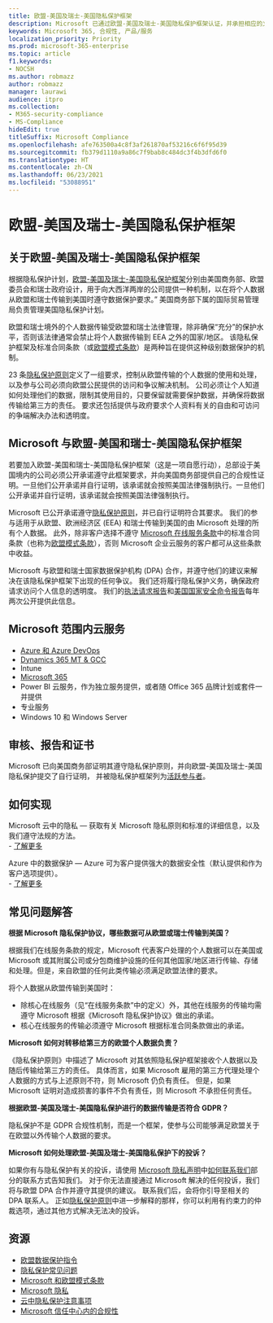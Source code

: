 ```yaml
---
title: 欧盟-美国及瑞士-美国隐私保护框架
description: Microsoft 已通过欧盟-美国及瑞士-美国隐私保护框架认证，并承担相应的义务。
keywords: Microsoft 365, 合规性, 产品/服务
localization_priority: Priority
ms.prod: microsoft-365-enterprise
ms.topic: article
f1.keywords:
- NOCSH
ms.author: robmazz
author: robmazz
manager: laurawi
audience: itpro
ms.collection:
- M365-security-compliance
- MS-Compliance
hideEdit: true
titleSuffix: Microsoft Compliance
ms.openlocfilehash: afe763500a4c8f3af261870af53216c6f6f95d39
ms.sourcegitcommit: fb379d1110a9a86c7f9bab8c484dc3f4b3dfd6f0
ms.translationtype: HT
ms.contentlocale: zh-CN
ms.lasthandoff: 06/23/2021
ms.locfileid: "53088951"
---
```

# <a name="eu-us-and-swiss-us-privacy-shield-frameworks"></a>欧盟-美国及瑞士-美国隐私保护框架

## <a name="about-the-eu-us-and-swiss-us-privacy-shield-frameworks"></a>关于欧盟-美国及瑞士-美国隐私保护框架

根据隐私保护计划，[欧盟-美国及瑞士-美国隐私保护框架](https://www.privacyshield.gov/welcome)分别由美国商务部、欧盟委员会和瑞士政府设计，用于向大西洋两岸的公司提供一种机制，以在将个人数据从欧盟和瑞士传输到美国时遵守数据保护要求。” 美国商务部下属的国际贸易管理局负责管理美国隐私保护计划。

欧盟和瑞士境外的个人数据传输受欧盟和瑞士法律管理，除非确保“充分”的保护水平，否则该法律通常会禁止将个人数据传输到 EEA 之外的国家/地区。 该隐私保护框架及标准合同条款（或[欧盟模式条款](offering-EU-Model-Clauses.md)）是两种旨在提供这种级别数据保护的机制。

23 条[隐私保护原则](https://www.privacyshield.gov/article?id=Requirements-of-Participation)定义了一组要求，控制从欧盟传输的个人数据的使用和处理，以及参与公司必须向欧盟公民提供的访问和争议解决机制。 公司必须让个人知道如何处理他们的数据，限制其使用目的，只要保留就需要保护数据，并确保将数据传输给第三方的责任。 要求还包括提供与政府要求个人资料有关的自由和可访问的争端解决办法和透明度。

## <a name="microsoft-and-the-eu-us-and-swiss-us-privacy-shield-frameworks"></a>Microsoft 与欧盟-美国和瑞士-美国隐私保护框架

若要加入欧盟-美国和瑞士-美国隐私保护框架（这是一项自愿行动），总部设于美国境内的公司必须公开承诺遵守此框架要求，并向美国商务部提供自己的合规性证明。一旦他们公开承诺并自行证明，该承诺就会按照美国法律强制执行。一旦他们公开承诺并自行证明，该承诺就会按照美国法律强制执行。

Microsoft 已公开承诺遵守[隐私保护原则](https://www.privacyshield.gov/article?id=Requirements-of-Participation)，并已自行证明符合其要求。 我们的参与适用于从欧盟、欧洲经济区 (EEA) 和瑞士传输到美国的由 Microsoft 处理的所有个人数据。 此外，除非客户选择不遵守 [Microsoft 在线服务条款](https://www.microsoftvolumelicensing.com/DocumentSearch.aspx?Mode=3&DocumentTypeId=31)中的标准合同条款（也称为[欧盟模式条款](offering-eu-model-clauses.md)），否则 Microsoft 企业云服务的客户都可从这些条款中收益。

Microsoft 与欧盟和瑞士国家数据保护机构 (DPA) 合作，并遵守他们的建议来解决在该隐私保护框架下出现的任何争议。 我们还将履行隐私保护义务，确保政府请求访问个人信息的透明度。 我们的[执法请求报告](https://www.microsoft.com/corporate-responsibility/lerr)和[美国国家安全命令报告](https://www.microsoft.com/corporate-responsibility/fisa/)每年两次公开提供此信息。

## <a name="microsoft-in-scope-cloud-services"></a>Microsoft 范围内云服务

- [Azure 和 Azure DevOps](https://gallery.technet.microsoft.com/Overview-of-Azure-c1be3942)
- [Dynamics 365 MT & GCC](https://download.microsoft.com/download/E/1/9/E1977163-7A86-4812-AC18-C03ADC958AAF/Microsoft_Dynamics_365_Cloud_Service_Compliance_Datasheet.pdf)
- Intune
- [Microsoft 365](https://servicetrust.microsoft.com/ViewPage/TrustDocuments?command=Download&downloadType=Document&downloadId=9f756cce-b15d-45a9-94d7-6a583dee4401&docTab=6d000410-c9e9-11e7-9a91-892aae8839ad_Compliance_Guides)
- Power BI 云服务，作为独立服务提供，或者随 Office 365 品牌计划或套件一并提供
- 专业服务
- Windows 10 和 Windows Server

## <a name="audits-reports-and-certificates"></a>审核、报告和证书

Microsoft 已向美国商务部证明其遵守隐私保护原则，并向欧盟-美国及瑞士-美国隐私保护提交了自行证明， 并被隐私保护框架列为[活跃参与者](https://www.privacyshield.gov/participant?id=a2zt0000000KzNaAAK)。

## <a name="how-to-implement"></a>如何实现

Microsoft 云中的隐私 — 获取有关 Microsoft 隐私原则和标准的详细信息，以及我们遵守法规的方法。  
    - [了解更多](https://www.microsoft.com/download/details.aspx?id=55710)

Azure 中的数据保护 — Azure 可为客户提供强大的数据安全性（默认提供和作为客户选项提供）。  
    - [了解更多](/azure/security/azure-protection-of-customer-data)

## <a name="frequently-asked-questions"></a>常见问题解答

**根据 Microsoft 隐私保护协议，哪些数据可从欧盟或瑞士传输到美国？**

根据我们在线服务条款的规定，Microsoft 代表客户处理的个人数据可以在美国或 Microsoft 或其附属公司或分包商维护设施的任何其他国家/地区进行传输、存储和处理。但是，来自欧盟的任何此类传输必须满足欧盟法律的要求。

将个人数据从欧盟传输到美国时：

- 除核心在线服务（见“在线服务条款”中的定义）外，其他在线服务的传输均需遵守 Microsoft 根据《Microsoft 隐私保护协议》做出的承诺。
- 核心在线服务的传输必须遵守 Microsoft 根据标准合同条款做出的承诺。

**Microsoft 如何对转移给第三方的欧盟个人数据负责？**

《隐私保护原则》中描述了 Microsoft 对其依照隐私保护框架接收个人数据以及随后传输给第三方的责任。 具体而言，如果 Microsoft 雇用的第三方代理处理个人数据的方式与上述原则不符，则 Microsoft 仍负有责任。 但是，如果 Microsoft 证明对造成损害的事件不负有责任，则 Microsoft 不承担任何责任。

**根据欧盟-美国及瑞士-美国隐私保护进行的数据传输是否符合 GDPR？**

隐私保护不是 GDPR 合规性机制，而是一个框架，使参与公司能够满足欧盟关于在欧盟以外传输个人数据的要求。

**Microsoft 如何处理欧盟-美国及瑞士-美国隐私保护下的投诉？**

如果你有与隐私保护有关的投诉，请使用 [Microsoft 隐私声明](https://privacy.microsoft.com/privacystatement)中[如何联系我们](https://privacy.microsoft.com/privacystatement#mainhowtocontactusmodule)部分的联系方式告知我们。 对于你无法直接通过 Microsoft 解决的任何投诉，我们将与欧盟 DPA 合作并遵守其提供的建议。 联系我们后，会将你引导至相关的 DPA 联系人。 正如[隐私保护原则](https://www.privacyshield.gov/article?id=Requirements-of-Participation)中进一步解释的那样，你可以利用有约束力的仲裁选项，通过其他方式解决无法决的投诉。

## <a name="resources"></a>资源

- [欧盟数据保护指令](https://eur-lex.europa.eu/legal-content/en/ALL/?uri=CELEX:31995L0046)
- [隐私保护常见问题](https://www.privacyshield.gov/article?id=FAQs)
- [Microsoft 和欧盟模式条款](offering-eu-model-clauses.md)
- [Microsoft 隐私](https://privacy.microsoft.com)
- [云中隐私保护注意事项](https://download.microsoft.com/download/0/9/D/09DE47F6-F9E5-4C14-B9E8-E8119A130ACC/Privacy_considerations_in_the_cloud.pdf)
- [Microsoft 信任中心内的合规性](https://www.microsoft.com/trust-center/compliance/compliance-overview)
